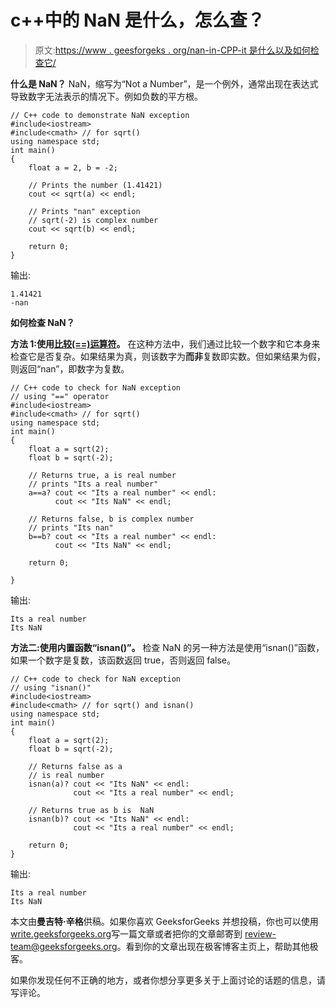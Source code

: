# c++中的 NaN 是什么，怎么查？

> 原文:[https://www . geesforgeks . org/nan-in-CPP-it 是什么以及如何检查它/](https://www.geeksforgeeks.org/nan-in-cpp-what-is-it-and-how-to-check-for-it/)

**什么是 NaN？**
NaN，缩写为“Not a Number”，是一个例外，通常出现在表达式导致数字无法表示的情况下。例如负数的平方根。

```
// C++ code to demonstrate NaN exception
#include<iostream>
#include<cmath> // for sqrt()
using namespace std;
int main()
{
    float a = 2, b = -2;

    // Prints the number (1.41421)
    cout << sqrt(a) << endl;

    // Prints "nan" exception
    // sqrt(-2) is complex number
    cout << sqrt(b) << endl;

    return 0;
}
```

输出:

```
1.41421
-nan

```

**如何检查 NaN？**

**方法 1:使用[比较(==)运算符](https://www.geeksforgeeks.org/operators-in-c-set-2-relational-and-logical-operators/)。**
在这种方法中，我们通过比较一个数字和它本身来检查它是否复杂。如果结果为真，则该数字为**而非**复数即实数。但如果结果为假，则返回“nan”，即数字为复数。

```
// C++ code to check for NaN exception
// using "==" operator
#include<iostream>
#include<cmath> // for sqrt()
using namespace std;
int main()
{
    float a = sqrt(2);
    float b = sqrt(-2);

    // Returns true, a is real number
    // prints "Its a real number"
    a==a? cout << "Its a real number" << endl:
          cout << "Its NaN" << endl;

    // Returns false, b is complex number
    // prints "Its nan"
    b==b? cout << "Its a real number" << endl:
          cout << "Its NaN" << endl;

    return 0;

}
```

输出:

```
Its a real number
Its NaN

```

 **方法二:使用内置函数“isnan()”。**
检查 NaN 的另一种方法是使用“isnan()”函数，如果一个数字是复数，该函数返回 true，否则返回 false。

```
// C++ code to check for NaN exception
// using "isnan()" 
#include<iostream>
#include<cmath> // for sqrt() and isnan()
using namespace std;
int main()
{
    float a = sqrt(2);
    float b = sqrt(-2);

    // Returns false as a 
    // is real number
    isnan(a)? cout << "Its NaN" << endl:
              cout << "Its a real number" << endl;

    // Returns true as b is  NaN
    isnan(b)? cout << "Its NaN" << endl:
              cout << "Its a real number" << endl;

    return 0;    
}
```

输出:

```
Its a real number
Its NaN

```

本文由**曼吉特·辛格**供稿。如果你喜欢 GeeksforGeeks 并想投稿，你也可以使用[write.geeksforgeeks.org](https://write.geeksforgeeks.org)写一篇文章或者把你的文章邮寄到 review-team@geeksforgeeks.org。看到你的文章出现在极客博客主页上，帮助其他极客。

如果你发现任何不正确的地方，或者你想分享更多关于上面讨论的话题的信息，请写评论。